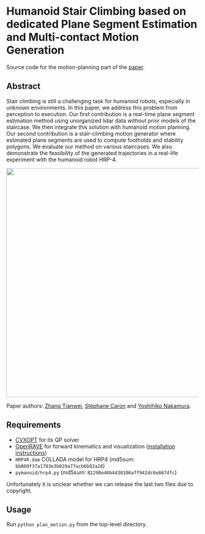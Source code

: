 # Humanoid Stair Climbing based on dedicated Plane Segment Estimation and Multi-contact Motion Generation

Source code for the motion-planning part of the [paper](https://scaron.info/research/ijhr-2016.html).

## Abstract

Stair climbing is still a challenging task for humanoid robots, especially in
unknown environments. In this paper, we address this problem from perception to
execution. Our first contribution is a real-time plane segment estimation
method using unorganized lidar data *without* prior models of the staircase. We
then integrate this solution with humanoid motion planning. Our second
contribution is a stair-climbing motion generator where estimated plane
segments are used to compute footholds and stability polygons. We evaluate our
method on various staircases. We also demonstrate the feasibility of the
generated trajectories in a real-life experiment with the humanoid robot HRP-4. 

<img src="https://scaron.info/images/ijhr-2016.png" width="600" align="center" />

Paper authors:
[Zhang Tianwei](http://zhangtianwei.info/),
[Stéphane Caron](https://scaron.info) and
[Yoshihiko Nakamura](http://www.ynl.t.u-tokyo.ac.jp/).

## Requirements

- [CVXOPT](http://cvxopt.org/) for its QP solver
- [OpenRAVE](https://github.com/rdiankov/openrave) for forward kinematics and
  visualization ([installation instructions](https://scaron.info/teaching/installing-openrave-on-ubuntu-14.04.html))
- ``HRP4R.dae`` COLLADA model for HRP4 (md5sum: ``bb009f37a1783e3b029a77acb6b92a28``)
- ``pymanoid/hrp4.py`` (md5sum: ``82298e46b4d30106aff942dc6e867dfc``)

Unfortunately it is unclear whether we can release the last two files due to
copyright.

## Usage

Run ``python plan_motion.py`` from the top-level directory.
